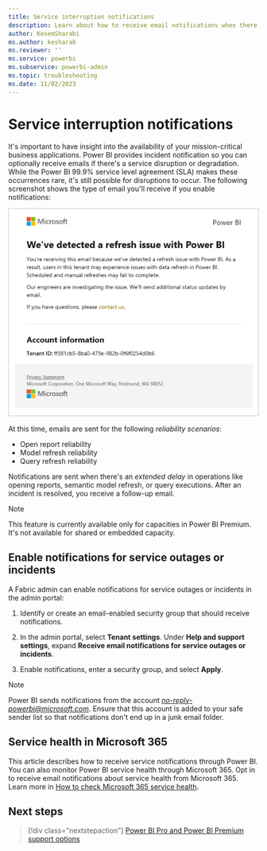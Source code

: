```yaml
---
title: Service interruption notifications
description: Learn about how to receive email notifications when there's a Power BI service disruption or outage.
author: KesemSharabi
ms.author: kesharab
ms.reviewer: ''
ms.service: powerbi
ms.subservice: powerbi-admin
ms.topic: troubleshooting
ms.date: 11/02/2023
---
```


# Service interruption notifications

It's important to have insight into the availability of your mission-critical business applications. Power BI provides incident notification so you can optionally receive emails if there's a service disruption or degradation. While the Power BI 99.9% service level agreement (SLA) makes these occurrences rare, it's still possible for disruptions to occur. The following screenshot shows the type of email you'll receive if you enable notifications:

![Screenshot of an email notifying the recipient of a refresh issue with Power BI.](media/refresh-notification-email.png)

At this time, emails are sent for the following *reliability scenarios*:

- Open report reliability
- Model refresh reliability
- Query refresh reliability

Notifications are sent when there's an *extended delay* in operations like opening reports, semantic model refresh, or query executions. After an incident is resolved, you receive a follow-up email.

> [!NOTE]
> This feature is currently available only for capacities in Power BI Premium. It's not available for shared or embedded capacity.

## Enable notifications for service outages or incidents

A Fabric admin can enable notifications for service outages or incidents in the admin portal:

1. Identify or create an email-enabled security group that should receive notifications.

1. In the admin portal, select **Tenant settings**. Under **Help and support settings**, expand **Receive email notifications for service outages or incidents**.

1. Enable notifications, enter a security group, and select **Apply**.

> [!NOTE]
> Power BI sends notifications from the account *no-reply-powerbi@microsoft.com*. Ensure that this account is added to your safe sender list so that notifications don't end up in a junk email folder.

## Service health in Microsoft 365

This article describes how to receive service notifications through Power BI. You can also monitor Power BI service health through Microsoft 365. Opt in to receive email notifications about service health from Microsoft 365. Learn more in [How to check Microsoft 365 service health](/microsoft-365/enterprise/view-service-health).

## Next steps

>[!div class="nextstepaction"]
>[Power BI Pro and Power BI Premium support options](/power-bi/support/service-support-options)
